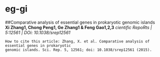 # eg-gi
##Comparative analysis of essential genes in prokaryotic genomic islands
**Xi Zhang1, Chong Peng1, Ge Zhang1 & Feng Gao1,2,3**
_cientific RepoRts | 5:12561 | DOi: 10.1038/srep12561_

```
How to cite this article: Zhang, X. et al. Comparative analysis of essential genes in prokaryotic
genomic islands. Sci. Rep. 5, 12561; doi: 10.1038/srep12561 (2015).
```

